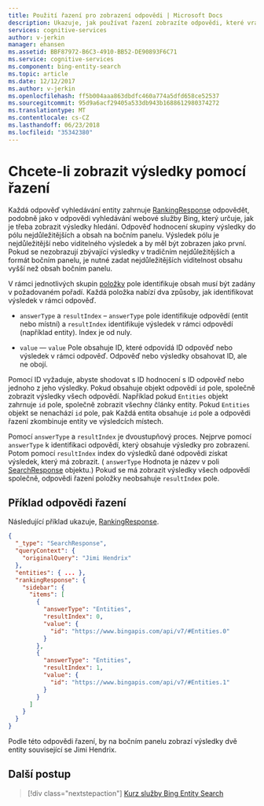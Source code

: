 ```yaml
---
title: Použití řazení pro zobrazení odpovědi | Microsoft Docs
description: Ukazuje, jak používat řazení zobrazíte odpovědi, které vrací rozhraní API služby Bing Entity Search.
services: cognitive-services
author: v-jerkin
manager: ehansen
ms.assetid: BBF87972-B6C3-4910-BB52-DE90893F6C71
ms.service: cognitive-services
ms.component: bing-entity-search
ms.topic: article
ms.date: 12/12/2017
ms.author: v-jerkin
ms.openlocfilehash: ff5b004aaa863dbdfc460a774a5dfd658ce52537
ms.sourcegitcommit: 95d9a6acf29405a533db943b1688612980374272
ms.translationtype: MT
ms.contentlocale: cs-CZ
ms.lasthandoff: 06/23/2018
ms.locfileid: "35342380"
---
```

# <a name="using-ranking-to-display-results"></a>Chcete-li zobrazit výsledky pomocí řazení  

Každá odpověď vyhledávání entity zahrnuje [RankingResponse](https://docs.microsoft.com/rest/api/cognitiveservices/bing-web-entities-v7-reference#rankingresponse) odpovědět, podobně jako v odpovědi vyhledávání webové služby Bing, který určuje, jak je třeba zobrazit výsledky hledání. Odpověď hodnocení skupiny výsledky do pólu nejdůležitějších a obsah na bočním panelu. Výsledek pólu je nejdůležitější nebo viditelného výsledek a by měl být zobrazen jako první. Pokud se nezobrazují zbývající výsledky v tradičním nejdůležitějších a formát bočním panelu, je nutné zadat nejdůležitějších viditelnost obsahu vyšší než obsah bočním panelu. 
  
V rámci jednotlivých skupin [položky](https://docs.microsoft.com/rest/api/cognitiveservices/bing-web-api-v7-reference#rankinggroup-items) pole identifikuje obsah musí být zadány v požadovaném pořadí. Každá položka nabízí dva způsoby, jak identifikovat výsledek v rámci odpověď.  
  
-   `answerType` a `resultIndex` – `answerType` pole identifikuje odpovědí (entit nebo místní) a `resultIndex` identifikuje výsledek v rámci odpovědí (například entity). Index je od nuly.  
  
-   `value` — `value` Pole obsahuje ID, které odpovídá ID odpověď nebo výsledek v rámci odpověď. Odpověď nebo výsledky obsahovat ID, ale ne obojí.  
  
Pomocí ID vyžaduje, abyste shodovat s ID hodnocení s ID odpověď nebo jednoho z jeho výsledky. Pokud obsahuje objekt odpovědí `id` pole, společně zobrazit výsledky všech odpovědí. Například pokud `Entities` objekt zahrnuje `id` pole, společně zobrazit všechny články entity. Pokud `Entities` objekt se nenachází `id` pole, pak Každá entita obsahuje `id` pole a odpovědi řazení zkombinuje entity ve výsledcích místech.  
  
Pomocí `answerType` a `resultIndex` je dvoustupňový proces. Nejprve pomocí `answerType` k identifikaci odpovědí, který obsahuje výsledky pro zobrazení. Potom pomocí `resultIndex` index do výsledků dané odpovědi získat výsledek, který má zobrazit. ( `answerType` Hodnota je název v poli [SearchResponse](https://docs.microsoft.com/rest/api/cognitiveservices/bing-web-api-v7-reference#searchresponse) objektu.) Pokud se má zobrazit výsledky všech odpovědí společně, odpovědi řazení položky neobsahuje `resultIndex` pole.

## <a name="ranking-response-example"></a>Příklad odpovědi řazení

Následující příklad ukazuje, [RankingResponse](https://docs.microsoft.com/rest/api/cognitiveservices/bing-web-api-v7-reference#rankingresponse).
  
```json
{
  "_type": "SearchResponse",
  "queryContext": {
    "originalQuery": "Jimi Hendrix"
  },
  "entities": { ... },
  "rankingResponse": {
    "sidebar": {
      "items": [
        {
          "answerType": "Entities",
          "resultIndex": 0,
          "value": {
            "id": "https://www.bingapis.com/api/v7/#Entities.0"
          }
        },
        {
          "answerType": "Entities",
          "resultIndex": 1,
          "value": {
            "id": "https://www.bingapis.com/api/v7/#Entities.1"
          }
        }
      ]
    }
  }
}
```

Podle této odpovědi řazení, by na bočním panelu zobrazí výsledky dvě entity související se Jimi Hendrix.

## <a name="next-steps"></a>Další postup

> [!div class="nextstepaction"]
> [Kurz služby Bing Entity Search](tutorial-bing-entities-search-single-page-app.md)
